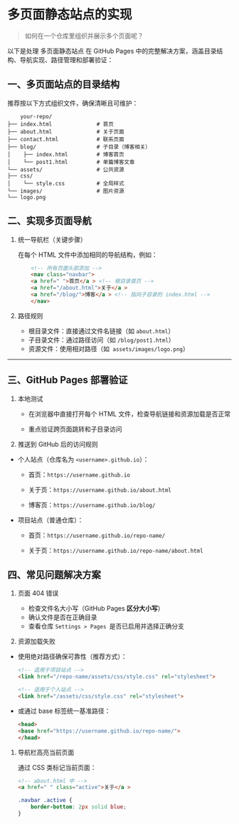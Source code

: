 # 多页面静态站点的实现

> 如何在一个仓库里组织并展示多个页面呢？

以下是处理 多页面静态站点 在 GitHub Pages 中的完整解决方案，涵盖目录结构、导航实现、路径管理和部署验证：

## 一、多页面站点的目录结构

推荐按以下方式组织文件，确保清晰且可维护：
```plaintext
    your-repo/
├── index.html              # 首页
├── about.html              # 关于页面
├── contact.html            # 联系页面
├── blog/                   # 子目录（博客相关）
│    ├── index.html         # 博客首页
│    └── post1.html         # 单篇博客文章
└── assets/                 # 公共资源
├── css/
│    └── style.css          # 全局样式
└── images/                 # 图片资源
└── logo.png
```

## 二、实现多页面导航

1. 统一导航栏（关键步骤）

    在每个 HTML 文件中添加相同的导航结构，例如：

    ```html
        <!-- 所有页面头部添加 -->
        <nav class="navbar">
        <a href=" ">首页</a > <!-- 根目录首页 -->
        <a href="/about.html">关于</a >
        <a href="/blog/">博客</a > <!-- 指向子目录的 index.html -->
        </nav>
    ```
2. 路径规则

    - 根目录文件：直接通过文件名链接（如 `about.html`）
    - 子目录文件：通过路径访问（如 `/blog/post1.html`）
    - 资源文件：使用相对路径（如` assets/images/logo.png`）
  ---

## 三、GitHub Pages 部署验证

1. 本地测试

   + 在浏览器中直接打开每个 HTML 文件，检查导航链接和资源加载是否正常
  
   + 重点验证跨页面跳转和子目录访问

2. 推送到 GitHub 后的访问规则

+ 个人站点（仓库名为 `<username>.github.io`）：
  + 首页：`https://username.github.io`
  
  + 关于页：`https://username.github.io/about.html`
  
  + 博客页：`https://username.github.io/blog/`
  
+ 项目站点（普通仓库）：
  
  + 首页：`https://username.github.io/repo-name/`
  
  + 关于页：`https://username.github.io/repo-name/about.html`

## 四、常见问题解决方案

1. 页面 404 错误

   + 检查文件名大小写（GitHub Pages **区分大小写**）
   + 确认文件是否在正确目录
   + 查看仓库 `Settings > Pages `是否已启用并选择正确分支
  
2. 资源加载失败

+ 使用绝对路径确保可靠性（推荐方式）：

    ```html
    <!-- 适用于项目站点 -->
    <link href="/repo-name/assets/css/style.css" rel="stylesheet">

    <!-- 适用于个人站点 -->
    <link href="/assets/css/style.css" rel="stylesheet">
    ```
+ 或通过 base 标签统一基准路径：
    ```html
    <head>
    <base href="https://username.github.io/repo-name/">
    </head>
    ```
1. 导航栏高亮当前页面

    通过 CSS 类标记当前页面：

    ```html
    <!-- about.html 中 -->
    <a href=" " class="active">关于</a >
    ```

    ```css
    .navbar .active {
        border-bottom: 2px solid blue;
    }
    ```
